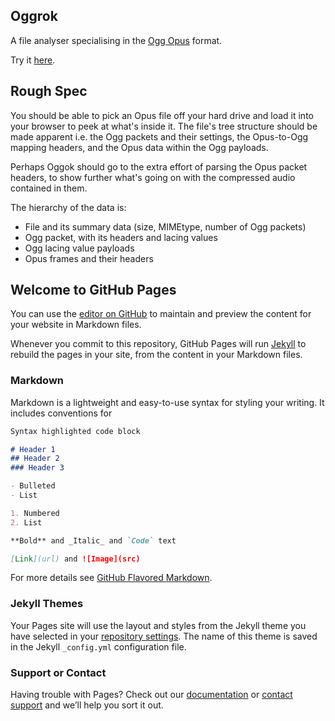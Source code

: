 ## Oggrok
A file analyser specialising in the [Ogg Opus](https://opus-codec.org/) format.

Try it [here](https://misterzeus.github.io/Oggrok/).

## Rough Spec

You should be able to pick an Opus file off your hard drive and load it into your browser to peek at what's inside it.
The file's tree structure should be made apparent i.e. the Ogg packets and their settings, the Opus-to-Ogg mapping headers, and the Opus data within the Ogg payloads.

Perhaps Oggok should go to the extra effort of parsing the Opus packet headers, to show further what's going on with the compressed audio contained in them.

The hierarchy of the data is:
- File and its summary data (size, MIMEtype, number of Ogg packets)
- Ogg packet, with its headers and lacing values
- Ogg lacing value payloads
- Opus frames and their headers

## Welcome to GitHub Pages

You can use the [editor on GitHub](https://github.com/MisterZeus/Oggrok/edit/master/README.md) to maintain and preview the content for your website in Markdown files.

Whenever you commit to this repository, GitHub Pages will run [Jekyll](https://jekyllrb.com/) to rebuild the pages in your site, from the content in your Markdown files.

### Markdown

Markdown is a lightweight and easy-to-use syntax for styling your writing. It includes conventions for

```markdown
Syntax highlighted code block

# Header 1
## Header 2
### Header 3

- Bulleted
- List

1. Numbered
2. List

**Bold** and _Italic_ and `Code` text

[Link](url) and ![Image](src)
```

For more details see [GitHub Flavored Markdown](https://guides.github.com/features/mastering-markdown/).

### Jekyll Themes

Your Pages site will use the layout and styles from the Jekyll theme you have selected in your [repository settings](https://github.com/MisterZeus/Oggrok/settings). The name of this theme is saved in the Jekyll `_config.yml` configuration file.

### Support or Contact

Having trouble with Pages? Check out our [documentation](https://help.github.com/categories/github-pages-basics/) or [contact support](https://github.com/contact) and we’ll help you sort it out.
